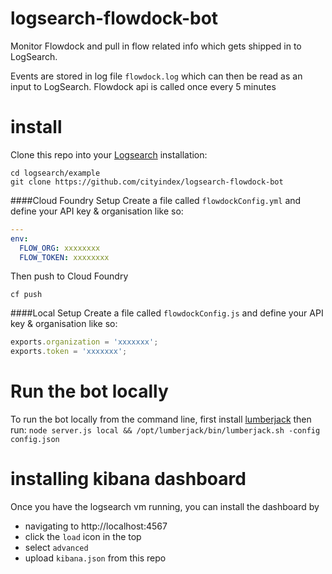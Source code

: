 logsearch-flowdock-bot
======================

Monitor Flowdock and pull in flow related info which gets shipped in to LogSearch.

Events are stored in log file `flowdock.log` which can then be read as an input
to LogSearch. Flowdock api is called once every 5 minutes


install
=======
Clone this repo into your [Logsearch](https://github.com/cityindex/logsearch) 
installation:
```
cd logsearch/example
git clone https://github.com/cityindex/logsearch-flowdock-bot
```

####Cloud Foundry Setup
Create a file called `flowdockConfig.yml` and define your API key & organisation
like so:
```yaml
---
env:
  FLOW_ORG: xxxxxxxx
  FLOW_TOKEN: xxxxxxxx
```
Then push to Cloud Foundry
```
cf push
```

####Local Setup
Create a file called `flowdockConfig.js` and define your API key & organisation
like so:
```js
exports.organization = 'xxxxxxx';
exports.token = 'xxxxxxx';
```


Run the bot locally
===================
To run the bot locally from the command line, first install [lumberjack](https://github.com/jordansissel/lumberjack) then run:
`node server.js local && /opt/lumberjack/bin/lumberjack.sh -config config.json`


installing kibana dashboard
===========================
Once you have the logsearch vm running, you can install the dashboard by
 - navigating to http://localhost:4567 
 - click the `load` icon in the top
 - select `advanced`
 - upload `kibana.json` from this repo
